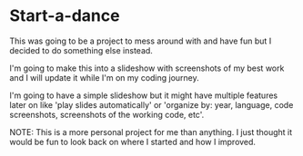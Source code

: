 # Start-a-dance

This was going to be a project to mess around with and have fun but I decided to do something else instead.

I'm going to make this into a slideshow with screenshots of my best work and I will update it while I'm on my coding journey.

I'm going to have a simple slideshow but it might have multiple features later on like 'play slides automatically' or 'organize by: year, language, code screenshots, screenshots of the working code, etc'.

NOTE: This is a more personal project for me than anything. I just thought it would be fun to look back on where I started and how I improved.
